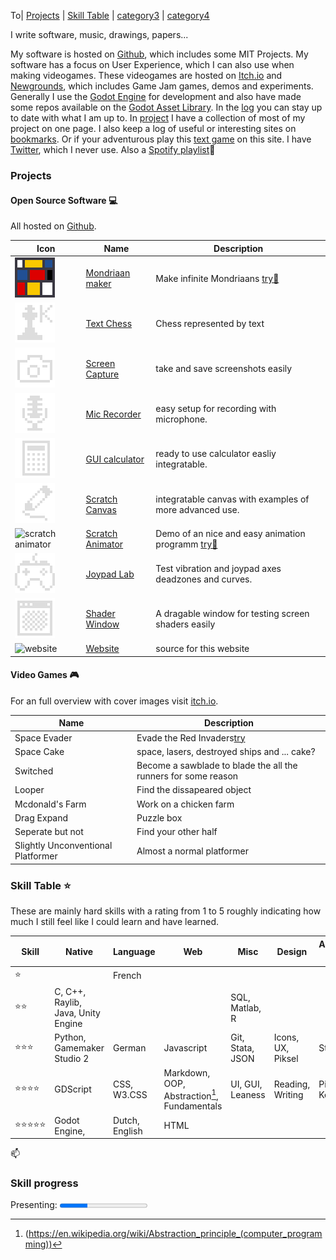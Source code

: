 <!--## Portfolio-->
To| [Projects](#projects) | [Skill Table](#skill-table) | [category3]() | [category4]()

I write software, music, drawings, papers...


My software is hosted on [Github](https://github.com/boukew99), which includes some MIT Projects. My software has a focus on User Experience, which I can also use when making videogames. These videogames are hosted on [Itch.io](https://howyoudoing.itch.io/) and [Newgrounds](https://howyourdoing.newgrounds.com/), which includes Game Jam games, demos and experiments. Generally I use the [Godot Engine](https://godotengine.org) for development and also have made some repos available on the [Godot Asset Library](https://godotengine.org/asset-library/asset?category=&godot_version=&sort=updated&filter=boukew99). In the [log](log) you can stay up to date with what I am up to. In [project](#projects) I have a collection of most of my project on one page. I also keep a log of useful or interesting sites on [bookmarks](bookmarks). Or if your adventurous play this [text game](web_apps/text_adventure) on this site. I have [Twitter](https://twitter.com/HowYouD09409170), which I never use. Also a [Spotify playlist](https://open.spotify.com/playlist/5KGMXvW7Tg3emnWz5S2grT?si=328485d8732046a6)🎵

### Projects

#### Open Source Software 💻
All hosted on [Github](https://github.com/boukew99).

Icon | Name | Description 
--- | --- | ---
![mondriaan maker](https://raw.githubusercontent.com/boukew99/mondriaan_maker/main/icon.png) | [Mondriaan maker](https://github.com/boukew99/mondriaan_maker) | Make infinite Mondriaans [try🎨](https://itch.io/embed-upload/6017377?color=fac901)
![text chess](https://raw.githubusercontent.com/boukew99/text_chess/main/icon.png) | [Text Chess](https://github.com/boukew99/text_chess) | Chess represented by text 
![screen capture](https://raw.githubusercontent.com/boukew99/screen_capture/main/addons/screen_capture/screen_capture.png) | [Screen Capture](https://github.com/boukew99/screen_capture) |take and save screenshots easily 
![mic recorder](https://raw.githubusercontent.com/boukew99/mic_recorder/main/addons/mic_recorder/mic_recorder.png) | [Mic Recorder](https://github.com/boukew99/mic_recorder) | easy setup for recording with microphone.
![gui calculator](https://raw.githubusercontent.com/boukew99/gui_calculator/main/addons/calculator/icon.png) | [GUI calculator](https://github.com/boukew99/gui_calculator) | ready to use calculator easliy integratable.
![scratch canvas](https://raw.githubusercontent.com/boukew99/scratch_canvas/main/canvas/scratch_canvas.png) | [Scratch Canvas](https://github.com/boukew99/scratch_canvas) | integratable canvas with examples of more advanced use.
![scratch animator](https://raw.githubusercontent.com/boukew99/scratch_animator/main/scratch_animator.png) | [Scratch Animator](https://github.com/boukew99/scratch_animator) | Demo of an nice and easy animation programm [try🎥](https://itch.io/embed-upload/5744256?color=535353)
![joypad lab](https://raw.githubusercontent.com/boukew99/joypad_lab/main/icon.png) | [Joypad Lab](https://github.com/boukew99/joypad_lab) | Test vibration and joypad axes deadzones and curves.
![shader window](https://raw.githubusercontent.com/boukew99/shader_window/main/addons/shader_window/shader_window.png)| [Shader Window](https://github.com/boukew99/shader_window) | A dragable window for testing screen shaders easily
![website](https://raw.githubusercontent.com/boukew99/boukew99.github.io/main/favicon.ico) | [Website](https://github.com/boukew99/boukew99.github.io) | source for this website

#### Video Games 🎮
For an full overview with cover images visit [itch.io](https://howyoudoing.itch.io/).

Name | Description
--- | ---
Space Evader | Evade the Red Invaders[try](https://itch.io/embed-upload/2869595?color=ebdf64)
Space Cake | space, lasers, destroyed ships and ... cake?
Switched | Become a sawblade to blade the all the runners for some reason
Looper | Find the dissapeared object
Mcdonald's Farm | Work on a chicken farm
Drag Expand | Puzzle box
Seperate but not | Find your other half
Slightly Unconventional Platformer | Almost a normal platformer



### Skill Table ⭐
These are mainly hard skills with a rating from 1 to 5 roughly indicating how much I still feel like I could learn and have learned.


Skill | Native | Language | Web | Misc | Design | Academic 🎓 | Music 
---   | ---    | ---      | --- | ---  | ---    | ---         | --- 
⭐      | | French | | | 
⭐⭐     | C, C++, Raylib, Java, Unity Engine | | | SQL, Matlab, R | | | GarageBand, Harmonica, 
⭐⭐⭐    | Python, Gamemaker Studio 2 |  German| Javascript | Git, Stata, JSON | Icons, UX, Piksel | Statistics | Guitar, Audacity
⭐⭐⭐⭐   | GDScript | CSS, W3.CSS | Markdown, OOP, Abstraction[^1], Fundamentals | UI, GUI, Leaness | Reading, Writing | Piano, Keyboard
⭐⭐⭐⭐⭐  | Godot Engine, | Dutch, English | HTML | 


[^1]:(https://en.wikipedia.org/wiki/Abstraction_principle_(computer_programming))

📫

### Skill progress
 <label for="presenting">Presenting:</label>
<progress id="presenting" value="32" max="100"> 32% </progress> 

